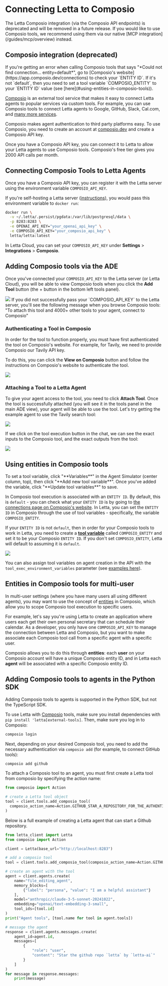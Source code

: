 # Connecting Letta to Composio

<Warning>
  The Letta Composio integration (via the Composio API endpoints) is deprecated and will be removed in a future release. If you would like to use Composio tools, we recommend using them via our native [MCP integration](/guides/mcp/overview) instead.
</Warning>

## Composio integration (deprecated)

<Tip>
  If you're getting an error when calling Composio tools that says "*Could not find connection... entity=default*",
  go to [Composio's website](https://app.composio.dev/connections) to check your `ENTITY ID`.
  If it's not `default`, then you need to set a tool variable `COMPOSIO_ENTITY` to your `ENTITY ID` value (see [here](#using-entities-in-composio-tools)).
</Tip>

[Composio](https://docs.composio.dev) is an external tool service that makes it easy to connect Letta agents to popular services via custom tools.
For example, you can use Composio tools to connect Letta agents to Google, GitHub, Slack, Cal.com, and [many more services](https://composio.dev/tools).

Composio makes agent authentication to third party platforms easy.
To use Composio, you need to create an account at [composio.dev](https://composio.dev) and create a Composio API key.

Once you have a Composio API key, you can connect it to Letta to allow your Letta agents to use Composio tools.
Composio's free tier gives you 2000 API calls per month.

## Connecting Composio Tools to Letta Agents

Once you have a Composio API key, you can register it with the Letta server using the environment variable `COMPOSIO_API_KEY`.

If you're self-hosting a Letta server ([instructions](guides/server/docker)), you would pass this environment variable to `docker run`:

```bash
docker run \
  -v ~/.letta/.persist/pgdata:/var/lib/postgresql/data \
  -p 8283:8283 \
  -e OPENAI_API_KEY="your_openai_api_key" \
  -e COMPOSIO_API_KEY="your_composio_api_key" \
  letta/letta:latest
```

In Letta Cloud, you can set your `COMPOSIO_API_KEY` under **Settings** > **Integrations** > **Composio**.

## Adding Composio tools via the ADE

Once you've connected your `COMPOSIO_API_KEY` to the Letta server (or Letta Cloud), you will be able to view Composio tools when you click the **Add Tool** button (the + button in the bottom left tools panel).

<img src="file:ea1f1fed-07e8-4c4e-bd40-6f5f6ad25239" />

<Warning>
  If you did not successfully pass your `COMPOSIO_API_KEY` to the Letta server, you'll see the following message when you browse Composio tools:
  "To attach this tool and 4000+ other tools to your agent, connect to Composio"
</Warning>

### Authenticating a Tool in Composio

In order for the tool to function properly, you must have first authenticated the tool on Composio's website. For example, for Tavily, we need to provide Composio our Tavily API key.

To do this, you can click the **View on Composio** button and follow the instructions on Composio's website to authenticate the tool.

<img src="file:319a50cc-b13a-4eee-9ad6-c2d4be9cbc71" />

### Attaching a Tool to a Letta Agent

To give your agent access to the tool, you need to click **Attach Tool**. Once the tool is successfully attached (you will see it in the tools panel in the main ADE view), your agent will be able to use the tool.
Let's try getting the example agent to use the Tavily search tool:

<img src="file:3524b2bb-86b5-4351-b418-e062b9a12548" />

If we click on the tool execution button in the chat, we can see the exact inputs to the Composio tool, and the exact outputs from the tool:

<img src="file:c3be6860-e83d-42eb-b6d4-e0cdcab0f925" />

## Using entities in Composio tools

<Tip>
  To set a tool variable, click "**Variables**" in the Agent Simulator (center column, top), then click "**Add new tool variable**". Once you've added the variable, click "**Update tool variables**" to save.
</Tip>

In Composio tool execution is associated with an `ENTITY ID`.
By default, this is `default` - you can check what your `ENTITY ID` is by going to [the connections page on Composio's website](https://app.composio.dev/connections).
In Letta, you can set the `ENTITY ID` in Composio through the use of tool variables - specifically, the variable `COMPOSIO_ENTITY`.

If your `ENTITY ID` is not `default`, then in order for your Composio tools to work in Letta, you need to create a **[tool variable](/guides/agents/tool-variables)** called `COMPOSIO_ENTITY` and set it to be your Composio `ENTITY ID`. If you don't set `COMPOSIO_ENTITY`, Letta will default to assuming it is `default`.

<img src="file:ba6432cb-52d5-448f-a907-f5189020b42f" />

You can also assign tool variables on agent creation in the API with the `tool_exec_environment_variables` parameter (see [examples here](/guides/agents/tool-variables)).

## Entities in Composio tools for multi-user

In multi-user settings (where you have many users all using different agents), you may want to use the concept of [entities](https://docs.composio.dev/patterns/Auth/connected_account#entities) in Composio, which allow you to scope Composio tool execution to specific users.

For example, let's say you're using Letta to create an application where users each get their own personal secretary that can schedule their calendar. As a developer, you only have one `COMPOSIO_API_KEY` to manage the connection between Letta and Composio, but you want to make associate each Composio tool call from a specific agent with a specific user.

Composio allows you to do this through **entities**: each **user** on your Composio account will have a unique Composio entity ID, and in Letta each **agent** will be associated with a specific Composio entity ID.

## Adding Composio tools to agents in the Python SDK

<Note>
  Adding Composio tools to agents is supported in the Python SDK, but not the TypeScript SDK.
</Note>

To use Letta with [Composio](https://docs.composio.dev) tools, make sure you install dependencies with `pip install 'letta[external-tools]`. Then, make sure you log in to Composio:

```bash title="shell"
composio login
```

Next, depending on your desired Composio tool, you need to add the necessary authentication via `composio add` (for example, to connect GitHub tools):

```bash title="shell"
composio add github
```

To attach a Composio tool to an agent, you must first create a Letta tool from composio by specifying the action name:

```python title="python"
from composio import Action

# create a Letta tool object
tool = client.tools.add_composio_tool(
  composio_action_name=Action.GITHUB_STAR_A_REPOSITORY_FOR_THE_AUTHENTICATED_USER.name
)
```

Below is a full example of creating a Letta agent that can start a Github repository.

```python title="python" maxLines=50
from letta_client import Letta
from composio import Action

client = Letta(base_url="http://localhost:8283")

# add a composio tool
tool = client.tools.add_composio_tool(composio_action_name=Action.GITHUB_STAR_A_REPOSITORY_FOR_THE_AUTHENTICATED_USER.name)

# create an agent with the tool
agent = client.agents.create(
    name="file_editing_agent",
    memory_blocks=[
        {"label": "persona", "value": "I am a helpful assistant"}
    ],
    model="anthropic/claude-3-5-sonnet-20241022",
    embedding="openai/text-embedding-3-small",
    tool_ids=[tool.id]
)
print("Agent tools", [tool.name for tool in agent.tools])

# message the agent
response = client.agents.messages.create(
    agent_id=agent.id,
    messages=[
        {
            "role": "user",
            "content": "Star the github repo `letta` by `letta-ai`"
        }
    ]
)
for message in response.messages:
    print(message)
```
